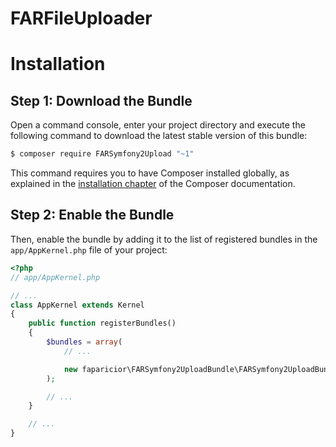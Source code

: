 FARFileUploader
===============


Installation
============

Step 1: Download the Bundle
---------------------------

Open a command console, enter your project directory and execute the
following command to download the latest stable version of this bundle:

```bash
$ composer require FARSymfony2Upload "~1"
```

This command requires you to have Composer installed globally, as explained
in the [installation chapter](https://getcomposer.org/doc/00-intro.md)
of the Composer documentation.

Step 2: Enable the Bundle
-------------------------

Then, enable the bundle by adding it to the list of registered bundles
in the `app/AppKernel.php` file of your project:

```php
<?php
// app/AppKernel.php

// ...
class AppKernel extends Kernel
{
    public function registerBundles()
    {
        $bundles = array(
            // ...

            new faparicior\FARSymfony2UploadBundle\FARSymfony2UploadBundle(),
        );

        // ...
    }

    // ...
}
```